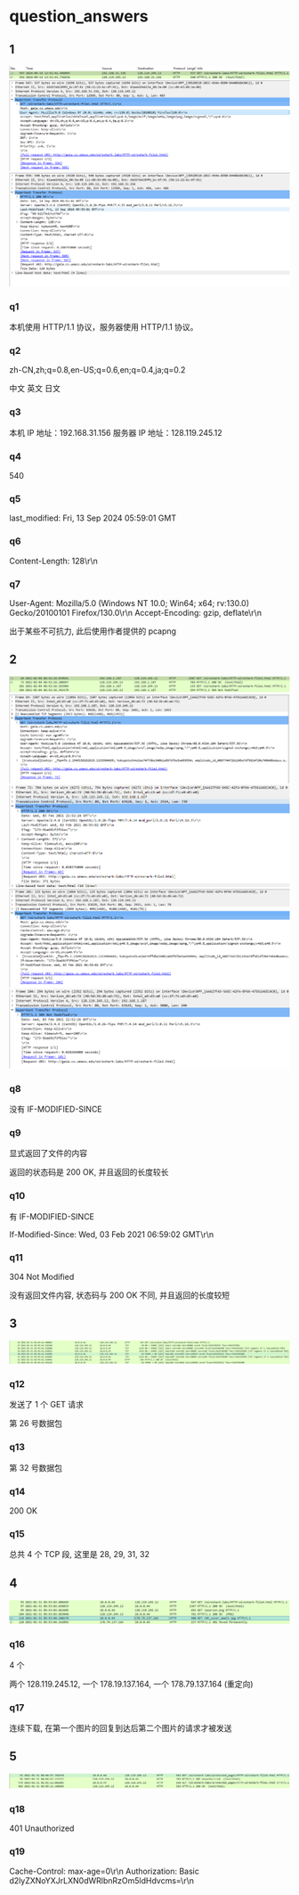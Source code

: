 # question_answers

## 1

![info](images/info.png)
![clinet_http_info](images/clinet_http_info.png)
![server_http_info](images/server_http_info.png)

### q1

本机使用 HTTP/1.1 协议，服务器使用 HTTP/1.1 协议。

### q2

zh-CN,zh;q=0.8,en-US;q=0.6,en;q=0.4,ja;q=0.2

中文 英文 日文

### q3

本机 IP 地址：192.168.31.156
服务器 IP 地址：128.119.245.12

### q4

540

### q5

last_modified: Fri, 13 Sep 2024 05:59:01 GMT

### q6

Content-Length: 128\r\n

### q7

User-Agent: Mozilla/5.0 (Windows NT 10.0; Win64; x64; rv:130.0) Gecko/20100101 Firefox/130.0\r\n
Accept-Encoding: gzip, deflate\r\n

出于某些不可抗力, 此后使用作者提供的 pcapng

## 2

![modfied_info](images/modfied_info.png)
![modfied_GET_1](images/modfied_GET_1.png)
![modfied_receive_1](images/modfied_receive_1.png)
![modfied_GET_2](images/modfied_GET_2.png)
![modfied_receive_2](images/modfied_receive_2.png)

### q8

没有 IF-MODIFIED-SINCE

### q9

显式返回了文件的内容

返回的状态码是 200 OK, 并且返回的长度较长

### q10

有 IF-MODIFIED-SINCE

If-Modified-Since: Wed, 03 Feb 2021 06:59:02 GMT\r\n

### q11

304 Not Modified

没有返回文件内容, 状态码与 200 OK 不同, 并且返回的长度较短

## 3

![long_text_info](images/long_text_info.png)

### q12

发送了 1 个 GET 请求

第 26 号数据包

### q13

第 32 号数据包

### q14

200 OK

### q15

总共 4 个 TCP 段, 这里是 28, 29, 31, 32

## 4

![insert_info](images/insert_info.png)

### q16

4 个

两个 128.119.245.12, 一个 178.19.137.164, 一个  178.79.137.164 (重定向)

### q17

连续下载, 在第一个图片的回复到达后第二个图片的请求才被发送

## 5

![auth_info](images/auth_info.png)

### q18

401 Unauthorized

### q19

Cache-Control: max-age=0\r\n
Authorization: Basic d2lyZXNoYXJrLXN0dWRlbnRzOm5ldHdvcms=\r\n
